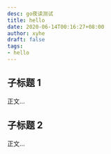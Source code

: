 ```yaml
---
desc: go夜读测试
title: hello 
date: 2020-06-14T00:16:27+08:00
author: xyhe
draft: false
tags:
- hello 
---
```


## 子标题 1

正文...

## 子标题 2

正文...

